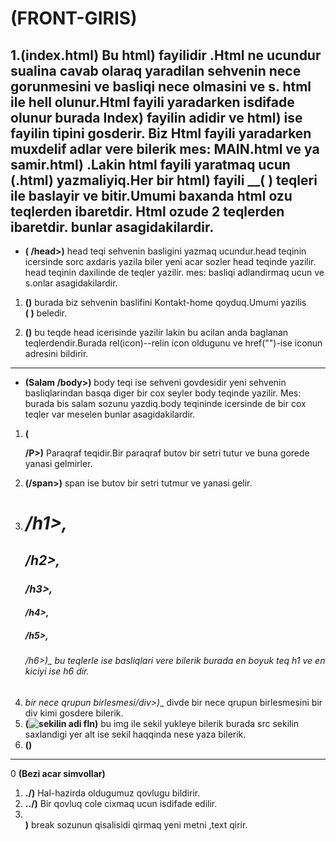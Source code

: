  #                                          __(FRONT-GIRIS)__

 1.__(index.html)__ Bu    __html)__ fayilidir .Html ne ucundur sualina cavab olaraq yaradilan sehvenin nece gorunmesini ve basliqi nece olmasini ve s. html ile hell olunur.Html fayili yaradarken isdifade olunur burada __Index)__ fayilin adidir ve __html)__ ise fayilin tipini gosderir. Biz Html fayili yaradarken muxdelif adlar vere bilerik mes: __MAIN.html ve ya samir.html)__ .Lakin html fayili yaratmaq ucun __(.html)__ yazmaliyiq.Her bir html) fayili __(<html> </html>) teqleri ile baslayir ve bitir.Umumi baxanda html ozu teqlerden ibaretdir. Html ozude 2 teqlerden ibaretdir. bunlar asagidakilardir.
----------------------------------------------------------------------------------------------------------------------------------------
 * __(<head> /head>)__ head teqi sehvenin basligini yazmaq ucundur.head teqinin icersinde sorc axdaris yazila biler yeni acar sozler head teqinde yazilir. head teqinin daxilinde de teqler yazilir. mes: basliqi adlandirmaq ucun ve s.onlar asagidakilardir.

 1. __(<title>Kontakhome </title>)__ burada  biz sehvenin baslifini Kontakt-home qoyduq.Umumi yazilis  
  __(<head><title>Kontakhome </title> </head>)__ beledir.

 2. __(<link rel="icon" href="">)__ bu teqde head icerisinde yazilir lakin bu acilan anda baglanan teqlerdendir.Burada rel(icon)--relin icon oldugunu ve href("")-ise iconun adresini bildirir.
 ---------------------------------------------------------------------------------------------------------------------------------------
 * __(<body>Salam /body>)__ body teqi ise sehveni govdesidir yeni sehvenin basliqlarindan basqa diger bir cox seyler body teqinde yazilir. Mes: burada bis salam sozunu yazdiq.body teqininde icersinde de bir cox teqler var meselen bunlar asagidakilardir.

1. __(<P> /P>)__ Paraqraf teqidir.Bir paraqraf butov bir setri tutur ve buna gorede yanasi gelmirler.
2. __(<span>/span>)__ span ise butov bir setri tutmur ve yanasi gelir. 
3. _<h1>/h1>, <h2>/h2>, <h3>/h3>, <h4>/h4>, <h5>/h5>, <h6>/h6>)__  bu teqlerle ise basliqlari vere bilerik burada en boyuk teq h1 ve en kiciyi ise h6 dir.
4. _<div>bir nece qrupun birlesmesi/div>)__ divde bir nece qrupun birlesmesini bir div kimi gosdere bilerik.
5. __(<img src="" alt="sekilin adi fln">)__ bu img ile sekil yukleye bilerik burada src sekilin saxlandigi yer alt ise sekil haqqinda nese yaza bilerik.
6. __()__
________________________________________________________________________________________________________________________________________
0                                                     __(Bezi acar simvollar)__

1. __./)__ Hal-hazirda oldugumuz qovlugu bildirir.
2. __../)__ Bir qovluq cole cixmaq ucun isdifade edilir.
3. __<br>)__ break sozunun qisalisidi qirmaq yeni metni ,text qirir.
